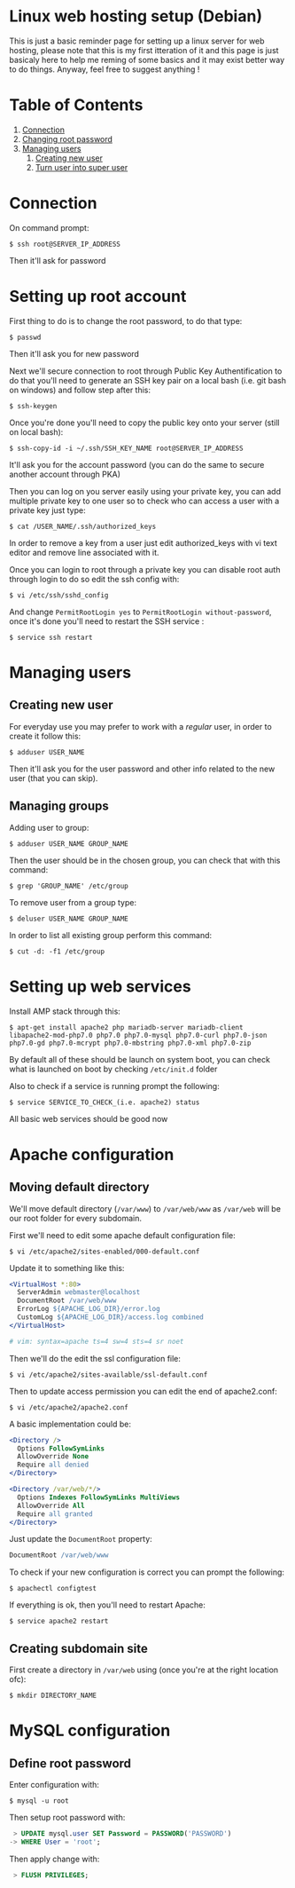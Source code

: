 # Linux web hosting setup (Debian)

This is just a basic reminder page for setting up a linux server for web hosting, please note that this is my first itteration of it and this page is just basicaly here to help me reming of some basics and it may exist better way to do things. Anyway, feel free to suggest anything !

# Table of Contents

1. [Connection](#connection)
2. [Changing root password](#changing-root-password)
3. [Managing users](#managing-users)
    1. [Creating new user](#creating-new-user)
    2. [Turn user into super user](#turn-user-into-super-user)

# Connection

On command prompt:
```
$ ssh root@SERVER_IP_ADDRESS
```

Then it'll ask for password

# Setting up root account

First thing to do is to change the root password, to do that type:
```
$ passwd
```
Then it'll ask you for new password

Next we'll secure connection to root through Public Key Authentification to do that you'll need to generate an SSH key pair on a local bash (i.e. git bash on windows) and follow step after this:
```
$ ssh-keygen
```

Once you're done you'll need to copy the public key onto your server (still on local bash):
```
$ ssh-copy-id -i ~/.ssh/SSH_KEY_NAME root@SERVER_IP_ADDRESS
```
It'll ask you for the account password (you can do the same to secure another account through PKA)

Then you can log on you server easily using your private key, you can add multiple private key to one user so to check who can access a user with a private key just type:
```
$ cat /USER_NAME/.ssh/authorized_keys
```

In order to remove a key from a user just edit authorized_keys with vi text editor and remove line associated with it.

Once you can login to root through a private key you can disable root auth through login to do so edit the ssh config with:
```
$ vi /etc/ssh/sshd_config
```

And change `PermitRootLogin yes` to `PermitRootLogin without-password`, once it's done you'll need to restart the SSH service :
```
$ service ssh restart
```

# Managing users

## Creating new user

For everyday use you may prefer to work with a *regular* user, in order to create it follow this:
```
$ adduser USER_NAME
```
Then it'll ask you for the user password and other info related to the new user (that you can skip).

## Managing groups

Adding user to group:
```
$ adduser USER_NAME GROUP_NAME
```

Then the user should be in the chosen group, you can check that with this command:
```
$ grep 'GROUP_NAME' /etc/group
```

To remove user from a group type:
```
$ deluser USER_NAME GROUP_NAME
```

In order to list all existing group perform this command:
```
$ cut -d: -f1 /etc/group
```

# Setting up web services

Install AMP stack through this:
```
$ apt-get install apache2 php mariadb-server mariadb-client libapache2-mod-php7.0 php7.0 php7.0-mysql php7.0-curl php7.0-json php7.0-gd php7.0-mcrypt php7.0-mbstring php7.0-xml php7.0-zip
```

By default all of these should be launch on system boot, you can check what is launched on boot by checking `/etc/init.d` folder

Also to check if a service is running prompt the following:
```
$ service SERVICE_TO_CHECK_(i.e. apache2) status
```

All basic web services should be good now

# Apache configuration

## Moving default directory

We'll move default directory (`/var/www`) to `/var/web/www` as `/var/web` will be our root folder for every subdomain.

First we'll need to edit some apache default configuration file:
```
$ vi /etc/apache2/sites-enabled/000-default.conf
```

Update it to something like this:
```apache
<VirtualHost *:80>
  ServerAdmin webmaster@localhost
  DocumentRoot /var/web/www
  ErrorLog ${APACHE_LOG_DIR}/error.log
  CustomLog ${APACHE_LOG_DIR}/access.log combined
</VirtualHost>

# vim: syntax=apache ts=4 sw=4 sts=4 sr noet
```

Then we'll do the edit the ssl configuration file:
```
$ vi /etc/apache2/sites-available/ssl-default.conf
```

Then to update access permission you can edit the end of apache2.conf:
```
$ vi /etc/apache2/apache2.conf
```
A basic implementation could be:
```apache
<Directory />
  Options FollowSymLinks
  AllowOverride None
  Require all denied
</Directory>

<Directory /var/web/*/>
  Options Indexes FollowSymLinks MultiViews
  AllowOverride All
  Require all granted
</Directory>
```

Just update the `DocumentRoot` property:
```apache
DocumentRoot /var/web/www
```

To check if your new configuration is correct you can prompt the following:
```
$ apachectl configtest
```

If everything is ok, then you'll need to restart Apache:
```
$ service apache2 restart
```

## Creating subdomain site

First create a directory in `/var/web` using (once you're at the right location ofc):
```
$ mkdir DIRECTORY_NAME
```

# MySQL configuration

## Define root password

Enter configuration with:
```
$ mysql -u root
```

Then setup root password with:
```sql
 > UPDATE mysql.user SET Password = PASSWORD('PASSWORD')
-> WHERE User = 'root';
```
Then apply change with:
```sql
 > FLUSH PRIVILEGES;
```